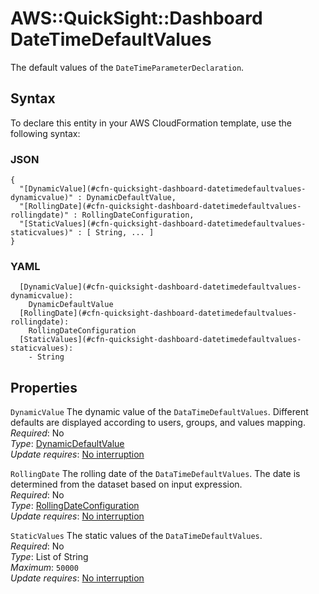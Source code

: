# AWS::QuickSight::Dashboard DateTimeDefaultValues<a name="aws-properties-quicksight-dashboard-datetimedefaultvalues"></a>

The default values of the `DateTimeParameterDeclaration`\.

## Syntax<a name="aws-properties-quicksight-dashboard-datetimedefaultvalues-syntax"></a>

To declare this entity in your AWS CloudFormation template, use the following syntax:

### JSON<a name="aws-properties-quicksight-dashboard-datetimedefaultvalues-syntax.json"></a>

```
{
  "[DynamicValue](#cfn-quicksight-dashboard-datetimedefaultvalues-dynamicvalue)" : DynamicDefaultValue,
  "[RollingDate](#cfn-quicksight-dashboard-datetimedefaultvalues-rollingdate)" : RollingDateConfiguration,
  "[StaticValues](#cfn-quicksight-dashboard-datetimedefaultvalues-staticvalues)" : [ String, ... ]
}
```

### YAML<a name="aws-properties-quicksight-dashboard-datetimedefaultvalues-syntax.yaml"></a>

```
  [DynamicValue](#cfn-quicksight-dashboard-datetimedefaultvalues-dynamicvalue):
    DynamicDefaultValue
  [RollingDate](#cfn-quicksight-dashboard-datetimedefaultvalues-rollingdate):
    RollingDateConfiguration
  [StaticValues](#cfn-quicksight-dashboard-datetimedefaultvalues-staticvalues):
    - String
```

## Properties<a name="aws-properties-quicksight-dashboard-datetimedefaultvalues-properties"></a>

`DynamicValue` <a name="cfn-quicksight-dashboard-datetimedefaultvalues-dynamicvalue"></a>
The dynamic value of the `DataTimeDefaultValues`\. Different defaults are displayed according to users, groups, and values mapping\.  
_Required_: No  
_Type_: [DynamicDefaultValue](aws-properties-quicksight-dashboard-dynamicdefaultvalue.md)  
_Update requires_: [No interruption](https://docs.aws.amazon.com/AWSCloudFormation/latest/UserGuide/using-cfn-updating-stacks-update-behaviors.html#update-no-interrupt)

`RollingDate` <a name="cfn-quicksight-dashboard-datetimedefaultvalues-rollingdate"></a>
The rolling date of the `DataTimeDefaultValues`\. The date is determined from the dataset based on input expression\.  
_Required_: No  
_Type_: [RollingDateConfiguration](aws-properties-quicksight-dashboard-rollingdateconfiguration.md)  
_Update requires_: [No interruption](https://docs.aws.amazon.com/AWSCloudFormation/latest/UserGuide/using-cfn-updating-stacks-update-behaviors.html#update-no-interrupt)

`StaticValues` <a name="cfn-quicksight-dashboard-datetimedefaultvalues-staticvalues"></a>
The static values of the `DataTimeDefaultValues`\.  
_Required_: No  
_Type_: List of String  
_Maximum_: `50000`  
_Update requires_: [No interruption](https://docs.aws.amazon.com/AWSCloudFormation/latest/UserGuide/using-cfn-updating-stacks-update-behaviors.html#update-no-interrupt)
